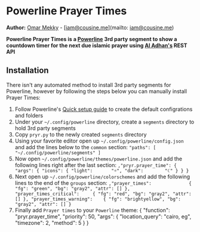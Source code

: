 Powerline Prayer Times
======================

**Author:** [Omar Mekky](http://cousine.me) - [iam@cousine.me](mailto: iam@cousine.me)

**Powerline Prayer Times is a [Powerline](https://github.com/powerline/powerline)
3rd party segment to show a countdown timer for the next due islamic prayer using
[Al Adhan's](http://aladhan.com) REST API**

Installation
------------

There isn't any automated method to install 3rd party segments for Powerline, however
by following the steps below you can manually install Prayer Times:

1. Follow Powerline's [Quick setup guide](https://powerline.readthedocs.org/en/master/configuration.html#quick-setup-guide) to create the default configrations and folders
2. Under your `~/.config/powerline` directory, create a `segments` directory to hold 3rd party segments
3. Copy `pryr.py` to the newly created `segments` directory
4. Using your favorite editor open up `~/.config/powerline/config.json` and add the lines below to the `common` section:
  `
  "paths": [
    "~/.config/powerline/segments"
  ]
  `
5. Now open `~/.config/powerline/themes/powerline.json` and add the following lines right after the last section:
  `
  ,"pryr.prayer_time": {
    "args": {
      "icons": {
        "light":       "☼",
        "dark":        "☾"
      }
    }
  }
  `
6. Next open up `~/.config/powerline/colorschemes` and add the following lines to the end of the `groups` section:
  `
  ,"prayer_times":              { "fg": "green", "bg": "gray2", "attr": [] },
  "prayer_times_critical":     { "fg": "red", "bg": "gray2", "attr": [] },
  "prayer_times_warning":    { "fg": "brightyellow", "bg": "gray2", "attr": [] }
  `
7. Finally add `Prayer times` to your `Powerline` theme:
    {
      "function": "pryr.prayer_time",
      "priority": 50,
      "args": {
        "location_query": "cairo, eg",
        "timezone": 2,
        "method": 5
      }
    }
